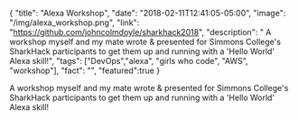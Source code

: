 {
"title": "Alexa Workshop",
"date": "2018-02-11T12:41:05-05:00",
"image": "/img/alexa_workshop.png",
"link": "https://github.com/johncolmdoyle/sharkhack2018",
"description": " A workshop myself and my mate wrote & presented for Simmons College's SharkHack participants to get them up and running with a 'Hello World' Alexa skill!",
"tags": ["DevOps","alexa", "girls who code", "AWS", "workshop"],
"fact": "",
"featured":true
}

A workshop myself and my mate wrote & presented for Simmons College's SharkHack participants to get them up and running with a 'Hello World' Alexa skill!
